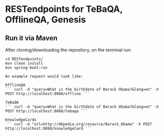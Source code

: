 # RESTendpoints for TeBaQA, OfflineQA, Genesis

## Run it via Maven
After cloning/downloading the repository, on the terminal run: 
``` 
cd RESTendpoints/ 
mvn clean install 
mvn spring-boot:run

An example request would look like: 

OfflineQA
``` curl -d "query=What is the birthdate of Barack Obama?&lang=en" -X POST http://localhost:8080/offline ```

TeBaQA
``` curl -d "query=What is the birthdate of Barack Obama?&lang=en" -X POST http://localhost:8080/tebaqa ```

KnowledgeCards
``` curl -d "url=http://dbpedia.org/resource/Barack_Obama" -X POST http://localhost:8080/knowledgeCard ```



